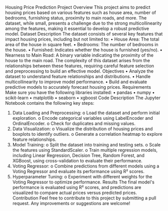 Housing Price Prediction
Project Overview
This project aims to predict housing prices based on various features such as house area, number of bedrooms, furnishing status, proximity to main roads, and more. The dataset, while small, presents a challenge due to the strong multicollinearity among the features, making it essential to develop a robust predictive model.
Dataset Description
The dataset consists of several key features that impact housing prices, including but not limited to:
•	House Area: The total area of the house in square feet.
•	Bedrooms: The number of bedrooms in the house.
•	Furnished: Indicates whether the house is furnished (yes/no).
•	Nearness to Main Road: A binary variable indicating the proximity of the house to the main road.
The complexity of this dataset arises from the relationships between these features, requiring careful feature selection and preprocessing to build an effective model.
Objectives
•	Analyze the dataset to understand feature relationships and distributions.
•	Handle multicollinearity to improve model performance.
•	Build and evaluate predictive models to accurately forecast housing prices.
Requirements
Make sure you have the following libraries installed:
•	pandas
•	numpy
•	scikit-learn
•	matplotlib
•	seaborn
•	xgboost
Code Description
The Jupyter Notebook contains the following key steps:
1.	Data Loading and Preprocessing:
o	Load the dataset and perform initial exploration.
o	Encode categorical variables using LabelEncoder and OrdinalEncoder.
o	Check for duplicates and missing values.
2.	Data Visualization:
o	Visualize the distribution of housing prices and boxplots to identify outliers.
o	Generate a correlation heatmap to explore feature relationships.
3.	Model Training:
o	Split the dataset into training and testing sets.
o	Scale the features using StandardScaler.
o	Train multiple regression models, including Linear Regression, Decision Tree, Random Forest, and XGBoost, using cross-validation to evaluate their performance.
4.	Voting Regressor:
o	Combine predictions from different models using a Voting Regressor and evaluate its performance using R² scores.
5.	Hyperparameter Tuning:
o	Experiment with different weights for the Voting Regressor to optimize performance.
Results
The final model's performance is evaluated using R² scores, and predictions are visualized to compare actual prices versus predicted prices.
Contribution
Feel free to contribute to this project by submitting a pull request. Any improvements or suggestions are welcome!
